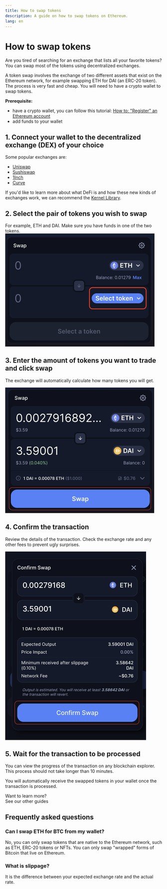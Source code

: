 ```yaml
---
title: How to swap tokens
description: A guide on how to swap tokens on Ethereum.
lang: en
---
```


# How to swap tokens

Are you tired of searching for an exchange that lists all your favorite tokens? You can swap most of the tokens using decentralized exchanges.

A token swap involves the exchange of two different assets that exist on the Ethereum network, for example swapping ETH for DAI (an ERC-20 token). The process is very fast and cheap. You will need to have a crypto wallet to swap tokens.

**Prerequisite:**

- have a crypto wallet, you can follow this tutorial: [How to: "Register" an Ethereum account](/guides/how-to-create-an-ethereum-account/)
- add funds to your wallet

## 1. Connect your wallet to the decentralized exchange (DEX) of your choice

Some popular exchanges are:

- [Uniswap](https://app.uniswap.org/#/swap)
- [Sushiswap](https://www.sushi.com/swap)
- [1Inch](https://app.1inch.io/#/1/unified/swap/ETH/DAI)
- [Curve](https://curve.fi/#/ethereum/swap)

If you'd like to learn more about what DeFi is and how these new kinds of exchanges work, we can recommend the [Kernel Library](https://library.kernel.community/Topic+-+DeFi/Topic+-+DeFi).

## 2. Select the pair of tokens you wish to swap

For example, ETH and DAI. Make sure you have funds in one of the two tokens.
![Common interface for swapping](./swap1.png)

## 3. Enter the amount of tokens you want to trade and click swap

The exchange will automatically calculate how many tokens you will get.

![Common interface for swapping](./swap2.png)

## 4. Confirm the transaction

Review the details of the transaction. Check the exchange rate and any other fees to prevent ugly surprises.

![Common interface for reviewing the transaction](./swap3.png)

## 5. Wait for the transaction to be processed

You can view the progress of the transaction on any blockchain explorer. This process should not take longer than 10 minutes.

You will automatically receive the swapped tokens in your wallet once the transaction is processed.
<br />

<InfoBanner shouldSpaceBetween emoji=":eyes:">
  <div>Want to learn more?</div>
  <ButtonLink to="/guides/">
    See our other guides
  </ButtonLink>
</InfoBanner>

## Frequently asked questions

### Can I swap ETH for BTC from my wallet?

No, you can only swap tokens that are native to the Ethereum network, such as ETH, ERC-20 tokens or NFTs. You can only swap "wrapped" forms of Bitcoin that live on Ethereum.

### What is slippage?

It is the difference between your expected exchange rate and the actual rate.
